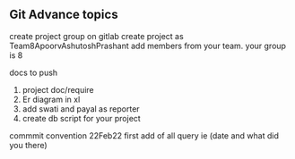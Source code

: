 ## Git Advance topics 
create project group on gitlab
    create project as Team8ApoorvAshutoshPrashant
    add members from your team.
your group is 8

docs to push
1. project doc/require
2. Er diagram in xl 
3. add swati and payal as reporter
4. create db script for your project

commmit convention
22Feb22 first add of all query  ie (date and what did you there)
